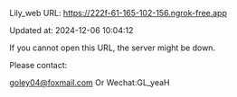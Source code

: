 Lily_web URL: https://222f-61-165-102-156.ngrok-free.app

Updated at: 2024-12-06 10:04:12

If you cannot open this URL, the server might be down.

Please contact: 

goley04@foxmail.com Or Wechat:GL_yeaH
